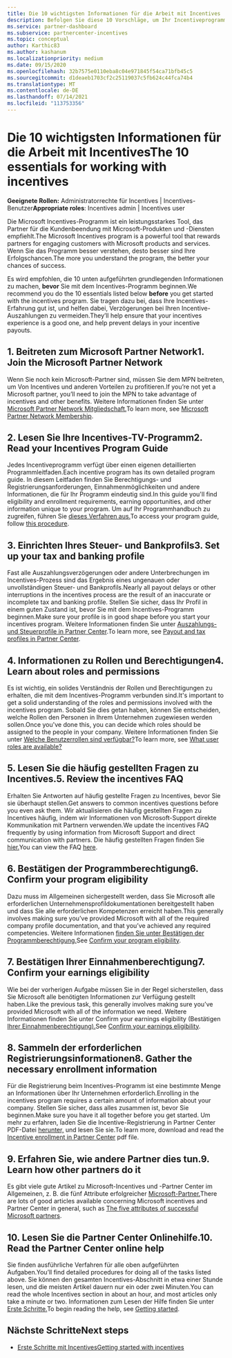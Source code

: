 ```yaml
---
title: Die 10 wichtigsten Informationen für die Arbeit mit Incentives
description: Befolgen Sie diese 10 Vorschläge, um Ihr Incentiveprogramm zu verbessern und Auszahlungen früher zu erhalten.
ms.service: partner-dashboard
ms.subservice: partnercenter-incentives
ms.topic: conceptual
author: Karthic83
ms.author: kashanum
ms.localizationpriority: medium
ms.date: 09/15/2020
ms.openlocfilehash: 32b7575e0110eba8c04e971845f54ca71bfb45c5
ms.sourcegitcommit: d1deaeb1703cf2c25119037c5fb624c44fca74b4
ms.translationtype: MT
ms.contentlocale: de-DE
ms.lasthandoff: 07/14/2021
ms.locfileid: "113753356"
---
```

# <a name="the-10-essentials-for-working-with-incentives"></a><span data-ttu-id="fa7c9-103">Die 10 wichtigsten Informationen für die Arbeit mit Incentives</span><span class="sxs-lookup"><span data-stu-id="fa7c9-103">The 10 essentials for working with incentives</span></span>

<span data-ttu-id="fa7c9-104">**Geeignete Rollen:** Administratorrechte für Incentives | Incentives-Benutzer</span><span class="sxs-lookup"><span data-stu-id="fa7c9-104">**Appropriate roles**: Incentives admin | Incentives user</span></span>

<span data-ttu-id="fa7c9-105">Die Microsoft Incentives-Programm ist ein leistungsstarkes Tool, das Partner für die Kundenbeendung mit Microsoft-Produkten und -Diensten empfiehlt.</span><span class="sxs-lookup"><span data-stu-id="fa7c9-105">The Microsoft Incentives program is a powerful tool that rewards partners for engaging customers with Microsoft products and services.</span></span> <span data-ttu-id="fa7c9-106">Wenn Sie das Programm besser verstehen, desto besser sind Ihre Erfolgschancen.</span><span class="sxs-lookup"><span data-stu-id="fa7c9-106">The more you understand the program, the better your chances of success.</span></span>

<span data-ttu-id="fa7c9-107">Es wird empfohlen, die 10 unten aufgeführten grundlegenden Informationen zu machen, **bevor** Sie mit dem Incentives-Programm beginnen.</span><span class="sxs-lookup"><span data-stu-id="fa7c9-107">We recommend you do the 10 essentials listed below **before** you get started with the incentives program.</span></span> <span data-ttu-id="fa7c9-108">Sie tragen dazu bei, dass Ihre Incentives-Erfahrung gut ist, und helfen dabei, Verzögerungen bei Ihren Incentive-Auszahlungen zu vermeiden.</span><span class="sxs-lookup"><span data-stu-id="fa7c9-108">They’ll help ensure that your incentives experience is a good one, and help prevent delays in your incentive payouts.</span></span>

## <a name="1-join-the-microsoft-partner-network"></a><span data-ttu-id="fa7c9-109">1. Beitreten zum Microsoft Partner Network</span><span class="sxs-lookup"><span data-stu-id="fa7c9-109">1. Join the Microsoft Partner Network</span></span>

<span data-ttu-id="fa7c9-110">Wenn Sie noch kein Microsoft-Partner sind, müssen Sie dem MPN beitreten, um Von Incentives und anderen Vorteilen zu profitieren.</span><span class="sxs-lookup"><span data-stu-id="fa7c9-110">If you’re not yet a Microsoft partner, you’ll need to join the MPN to take advantage of incentives and other benefits.</span></span> <span data-ttu-id="fa7c9-111">Weitere Informationen finden Sie unter [Microsoft Partner Network Mitgliedschaft.](https://partner.microsoft.com/membership)</span><span class="sxs-lookup"><span data-stu-id="fa7c9-111">To learn more, see [Microsoft Partner Network Membership](https://partner.microsoft.com/membership).</span></span>

## <a name="2-read-your-incentives-program-guide"></a><span data-ttu-id="fa7c9-112">2. Lesen Sie Ihre Incentives-TV-Programm</span><span class="sxs-lookup"><span data-stu-id="fa7c9-112">2. Read your Incentives Program Guide</span></span>

<span data-ttu-id="fa7c9-113">Jedes Incentiveprogramm verfügt über einen eigenen detaillierten Programmleitfaden.</span><span class="sxs-lookup"><span data-stu-id="fa7c9-113">Each incentive program has its own detailed program guide.</span></span> <span data-ttu-id="fa7c9-114">In diesem Leitfaden finden Sie Berechtigungs- und Registrierungsanforderungen, Einnahmenmöglichkeiten und andere Informationen, die für Ihr Programm eindeutig sind.</span><span class="sxs-lookup"><span data-stu-id="fa7c9-114">In this guide you'll find eligibility and enrollment requirements, earning opportunities, and other information unique to your program.</span></span> <span data-ttu-id="fa7c9-115">Um auf Ihr Programmhandbuch zu zugreifen, führen Sie [dieses Verfahren aus.](incentives-determined-your-program-eligibility.md#determining-your-program-eligibility)</span><span class="sxs-lookup"><span data-stu-id="fa7c9-115">To access your program guide, follow [this procedure](incentives-determined-your-program-eligibility.md#determining-your-program-eligibility).</span></span>

## <a name="3-set-up-your-tax-and-banking-profile"></a><span data-ttu-id="fa7c9-116">3. Einrichten Ihres Steuer- und Bankprofils</span><span class="sxs-lookup"><span data-stu-id="fa7c9-116">3. Set up your tax and banking profile</span></span>

<span data-ttu-id="fa7c9-117">Fast alle Auszahlungsverzögerungen oder andere Unterbrechungen im Incentives-Prozess sind das Ergebnis eines ungenauen oder unvollständigen Steuer- und Bankprofils.</span><span class="sxs-lookup"><span data-stu-id="fa7c9-117">Nearly all payout delays or other interruptions in the incentives process are the result of an inaccurate or incomplete tax and banking profile.</span></span> <span data-ttu-id="fa7c9-118">Stellen Sie sicher, dass Ihr Profil in einem guten Zustand ist, bevor Sie mit dem Incentives-Programm beginnen.</span><span class="sxs-lookup"><span data-stu-id="fa7c9-118">Make sure your profile is in good shape before you start your incentives program.</span></span> <span data-ttu-id="fa7c9-119">Weitere Informationen finden Sie unter [Auszahlungs- und Steuerprofile in Partner Center](incentives-create-and-manage-your-payout-and-tax-profiles.md).</span><span class="sxs-lookup"><span data-stu-id="fa7c9-119">To learn more, see [Payout and tax profiles in Partner Center](incentives-create-and-manage-your-payout-and-tax-profiles.md).</span></span>

## <a name="4-learn-about-roles-and-permissions"></a><span data-ttu-id="fa7c9-120">4. Informationen zu Rollen und Berechtigungen</span><span class="sxs-lookup"><span data-stu-id="fa7c9-120">4. Learn about roles and permissions</span></span>

<span data-ttu-id="fa7c9-121">Es ist wichtig, ein solides Verständnis der Rollen und Berechtigungen zu erhalten, die mit dem Incentives-Programm verbunden sind.</span><span class="sxs-lookup"><span data-stu-id="fa7c9-121">It's important to get a solid understanding of the roles and permissions involved with the incentives program.</span></span> <span data-ttu-id="fa7c9-122">Sobald Sie dies getan haben, können Sie entscheiden, welche Rollen den Personen in Ihrem Unternehmen zugewiesen werden sollen.</span><span class="sxs-lookup"><span data-stu-id="fa7c9-122">Once you've done this, you can decide which roles should be assigned to the people in your company.</span></span> <span data-ttu-id="fa7c9-123">Weitere Informationen finden Sie unter [Welche Benutzerrollen sind verfügbar?](incentives-faq.yml#what-user-roles-are-available-)</span><span class="sxs-lookup"><span data-stu-id="fa7c9-123">To learn more, see [What user roles are available?](incentives-faq.yml#what-user-roles-are-available-)</span></span>

## <a name="5-review-the-incentives-faq"></a><span data-ttu-id="fa7c9-124">5. Lesen Sie die häufig gestellten Fragen zu Incentives.</span><span class="sxs-lookup"><span data-stu-id="fa7c9-124">5. Review the incentives FAQ</span></span>

<span data-ttu-id="fa7c9-125">Erhalten Sie Antworten auf häufig gestellte Fragen zu Incentives, bevor Sie sie überhaupt stellen.</span><span class="sxs-lookup"><span data-stu-id="fa7c9-125">Get answers to common incentives questions before you even ask them.</span></span> <span data-ttu-id="fa7c9-126">Wir aktualisieren die häufig gestellten Fragen zu Incentives häufig, indem wir Informationen von Microsoft-Support direkte Kommunikation mit Partnern verwenden.</span><span class="sxs-lookup"><span data-stu-id="fa7c9-126">We update the incentives FAQ frequently by using information from Microsoft Support and direct communication with partners.</span></span> <span data-ttu-id="fa7c9-127">Die häufig gestellten Fragen finden Sie [hier.](incentives-faq.yml)</span><span class="sxs-lookup"><span data-stu-id="fa7c9-127">You can view the FAQ [here](incentives-faq.yml).</span></span>

## <a name="6-confirm-your-program-eligibility"></a><span data-ttu-id="fa7c9-128">6. Bestätigen der Programmberechtigung</span><span class="sxs-lookup"><span data-stu-id="fa7c9-128">6. Confirm your program eligibility</span></span>

<span data-ttu-id="fa7c9-129">Dazu muss im Allgemeinen sichergestellt werden, dass Sie Microsoft alle erforderlichen Unternehmensprofildokumentationen bereitgestellt haben und dass Sie alle erforderlichen Kompetenzen erreicht haben.</span><span class="sxs-lookup"><span data-stu-id="fa7c9-129">This generally involves making sure you’ve provided Microsoft with all of the required company profile documentation, and that you’ve achieved any required competencies.</span></span> <span data-ttu-id="fa7c9-130">Weitere Informationen [finden Sie unter Bestätigen der Programmberechtigung.](incentives-determined-your-program-eligibility.md)</span><span class="sxs-lookup"><span data-stu-id="fa7c9-130">See [Confirm your program eligibility](incentives-determined-your-program-eligibility.md).</span></span>

## <a name="7-confirm-your-earnings-eligibility"></a><span data-ttu-id="fa7c9-131">7. Bestätigen Ihrer Einnahmenberechtigung</span><span class="sxs-lookup"><span data-stu-id="fa7c9-131">7. Confirm your earnings eligibility</span></span>

<span data-ttu-id="fa7c9-132">Wie bei der vorherigen Aufgabe müssen Sie in der Regel sicherstellen, dass Sie Microsoft alle benötigten Informationen zur Verfügung gestellt haben.</span><span class="sxs-lookup"><span data-stu-id="fa7c9-132">Like the previous task, this generally involves making sure you’ve provided Microsoft with all of the information we need.</span></span> <span data-ttu-id="fa7c9-133">Weitere Informationen finden Sie unter Confirm your earnings eligibility (Bestätigen [Ihrer Einnahmenberechtigung).](incentives-confirm-your-earnings-eligibility.md)</span><span class="sxs-lookup"><span data-stu-id="fa7c9-133">See [Confirm your earnings eligibility](incentives-confirm-your-earnings-eligibility.md).</span></span>

## <a name="8-gather-the-necessary-enrollment-information"></a><span data-ttu-id="fa7c9-134">8. Sammeln der erforderlichen Registrierungsinformationen</span><span class="sxs-lookup"><span data-stu-id="fa7c9-134">8. Gather the necessary enrollment information</span></span>

<span data-ttu-id="fa7c9-135">Für die Registrierung beim Incentives-Programm ist eine bestimmte Menge an Informationen über Ihr Unternehmen erforderlich.</span><span class="sxs-lookup"><span data-stu-id="fa7c9-135">Enrolling in the incentives program requires a certain amount of information about your company.</span></span> <span data-ttu-id="fa7c9-136">Stellen Sie sicher, dass alles zusammen ist, bevor Sie beginnen.</span><span class="sxs-lookup"><span data-stu-id="fa7c9-136">Make sure you have it all together before you get started.</span></span> <span data-ttu-id="fa7c9-137">Um mehr zu erfahren, laden Sie die Incentive-Registrierung in Partner Center PDF-Datei [herunter,](https://assetsprod.microsoft.com/partner-center-incentives-enrollment.pdf) und lesen Sie sie.</span><span class="sxs-lookup"><span data-stu-id="fa7c9-137">To learn more, download and read the [Incentive enrollment in Partner Center](https://assetsprod.microsoft.com/partner-center-incentives-enrollment.pdf) pdf file.</span></span>

## <a name="9-learn-how-other-partners-do-it"></a><span data-ttu-id="fa7c9-138">9. Erfahren Sie, wie andere Partner dies tun.</span><span class="sxs-lookup"><span data-stu-id="fa7c9-138">9. Learn how other partners do it</span></span>

<span data-ttu-id="fa7c9-139">Es gibt viele gute Artikel zu Microsoft-Incentives und -Partner Center im Allgemeinen, z. B. die fünf Attribute erfolgreicher [Microsoft-Partner.](https://www.microsoft.com/en-us/us-partner-blog/2019/08/29/the-five-attributes-of-successful-microsoft-partners/)</span><span class="sxs-lookup"><span data-stu-id="fa7c9-139">There are lots of good articles available concerning Microsoft incentives and Partner Center in general, such as [The five attributes of successful Microsoft partners](https://www.microsoft.com/en-us/us-partner-blog/2019/08/29/the-five-attributes-of-successful-microsoft-partners/).</span></span>

## <a name="10-read-the-partner-center-online-help"></a><span data-ttu-id="fa7c9-140">10. Lesen Sie die Partner Center Onlinehilfe.</span><span class="sxs-lookup"><span data-stu-id="fa7c9-140">10. Read the Partner Center online help</span></span>

<span data-ttu-id="fa7c9-141">Sie finden ausführliche Verfahren für alle oben aufgeführten Aufgaben.</span><span class="sxs-lookup"><span data-stu-id="fa7c9-141">You’ll find detailed procedures for doing all of the tasks listed above.</span></span> <span data-ttu-id="fa7c9-142">Sie können den gesamten Incentives-Abschnitt in etwa einer Stunde lesen, und die meisten Artikel dauern nur ein oder zwei Minuten.</span><span class="sxs-lookup"><span data-stu-id="fa7c9-142">You can read the whole Incentives section in about an hour, and most articles only take a minute or two.</span></span> <span data-ttu-id="fa7c9-143">Informationen zum Lesen der Hilfe finden Sie unter [Erste Schritte.](incentives-get-started-intro.md)</span><span class="sxs-lookup"><span data-stu-id="fa7c9-143">To begin reading the help, see [Getting started](incentives-get-started-intro.md).</span></span>

## <a name="next-steps"></a><span data-ttu-id="fa7c9-144">Nächste Schritte</span><span class="sxs-lookup"><span data-stu-id="fa7c9-144">Next steps</span></span>

- [<span data-ttu-id="fa7c9-145">Erste Schritte mit Incentives</span><span class="sxs-lookup"><span data-stu-id="fa7c9-145">Getting started with incentives</span></span>](incentives-get-started-intro.md)
